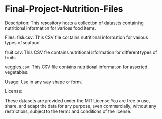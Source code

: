 # Final-Project-Nutrition-Files

Description:
This repository hosts a collection of datasets containing nutritional information for various food items.


Files:
fish.csv: This CSV file contains nutritional information for various types of seafood.

fruit.csv: This CSV file contains nutritional information for different types of fruits.

veggies.csv: This CSV file contains nutritional information for assorted vegetables.

Usage:
Use in any way shape or form.

License:

These datasets are provided under the MIT License.You are free to use, share, and adapt the data for any purpose, even commercially, without any restrictions, subject to the terms and conditions of the license.
